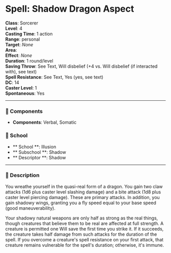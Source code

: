 
# Spell: Shadow Dragon Aspect
**Class**: Sorcerer  
**Level**: 4  
**Casting Time**: 1 action  
**Range**: personal  
**Target**: _None_  
**Area**:   
**Effect**: _None_  
**Duration**: 1 round/level  
**Saving Throw**: See Text, Will disbelief (+4 vs. Will disbelief (if interacted with), see text)  
**Spell Resistance**: See Text, Yes (yes, see text)  
**DC**: 14  
**Caster Level**: 1  
**Spontaneous**: Yes

---

### 🔮 Components
- **Components**: Verbal, Somatic

### 🏫 School
- ** School **: Illusion
- ** Subschool **: Shadow
- ** Descriptor **: Shadow
---

### 📜 Description
You wreathe yourself in the quasi-real form of a dragon. You gain two claw attacks (1d6 plus caster level slashing damage) and a bite attack (1d8 plus caster level piercing damage). These are primary attacks. In addition, you gain shadowy wings, granting you a fly speed equal to your base speed (good maneuverability).

Your shadowy natural weapons are only half as strong as the real things, though creatures that believe them to be real are affected at full strength. A creature is permitted one Will save the first time you strike it. If it succeeds, the creature takes half damage from such attacks for the duration of the spell. If you overcome a creature's spell resistance on your first attack, that creature remains vulnerable for the spell's duration; otherwise, it's immune.
